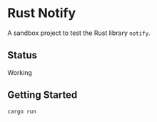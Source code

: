 # Rust Notify

A sandbox project to test the Rust library `notify`.

## Status

Working

## Getting Started

```bash
cargo run
```
